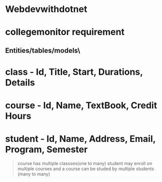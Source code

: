 # Webdevwithdotnet
# collegemonitor requirement
## Entities/tables/models\ 
 # class - Id, Title, Start, Durations, Details
# course - Id, Name, TextBook, Credit Hours
# student - Id, Name, Address, Email, Program, Semester


> course has multiple classses(one to many)
> student may enroll on multiple courses and a course can be studed by
 multiple students (many to many)



